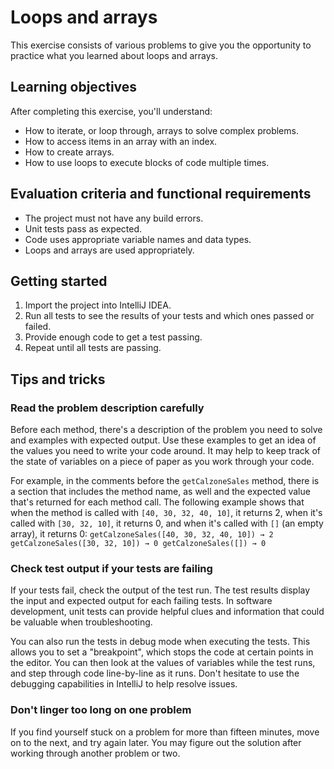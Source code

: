 # Loops and arrays

This exercise consists of various problems to give you the opportunity to practice what you learned about loops and arrays.

## Learning objectives

After completing this exercise, you'll understand:

* How to iterate, or loop through, arrays to solve complex problems.
* How to access items in an array with an index.
* How to create arrays.
* How to use loops to execute blocks of code multiple times.

## Evaluation criteria and functional requirements

* The project must not have any build errors.
* Unit tests pass as expected.
* Code uses appropriate variable names and data types.
* Loops and arrays are used appropriately.

## Getting started

1. Import the project into IntelliJ IDEA.
2. Run all tests to see the results of your tests and which ones passed or failed.
3. Provide enough code to get a test passing.
4. Repeat until all tests are passing.

## Tips and tricks

### Read the problem description carefully

Before each method, there's a description of the problem you need to solve and examples with expected output. Use these examples to get an idea of the values you need to write your code around. It may help to keep track of the state of variables on a piece of paper as you work through your code.

For example, in the comments before the `getCalzoneSales` method, there is a section that includes the method name, as well and the expected value that's returned for each method call. The following example shows that when the method is called with `[40, 30, 32, 40, 10]`, it returns 2, when it's called with `[30, 32, 10]`, it returns 0, and when it's called with `[]` (an empty array), it returns 0:
    ```
    getCalzoneSales([40, 30, 32, 40, 10]) → 2
    getCalzoneSales([30, 32, 10]) → 0
    getCalzoneSales([]) → 0
    ```

### Check test output if your tests are failing

If your tests fail, check the output of the test run. The test results display the input and expected output for each failing tests. In software development, unit tests can provide helpful clues and information that could be valuable when troubleshooting.

You can also run the tests in debug mode when executing the tests. This allows you to set a "breakpoint", which stops the code at certain points in the editor. You can then look at the values of variables while the test runs, and step through code line-by-line as it runs. Don't hesitate to use the debugging capabilities in IntelliJ to help resolve issues.

### Don't linger too long on one problem

If you find yourself stuck on a problem for more than fifteen minutes, move on to the next, and try again later. You may figure out the solution after working through another problem or two.